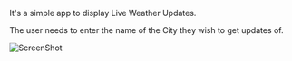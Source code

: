 
It's a simple app to display Live Weather Updates.

The user needs to enter the name of the City they wish to get updates of. 

 ![ScreenShot](cloudy.ico)
